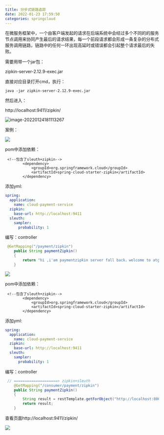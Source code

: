 ```yaml
---
title: 分步式链路追踪
date: 2022-01-23 17:59:50
categories: springcloud
---
```


 在微服务框架中，一个由客户端发起的请求在后端系统中会经过多个不同的的服务节点调用来协同产生最后的请求结果，每一个前段请求都会形成一条复杂的分布式服务调用链路，链路中的任何一环出现高延时或错误都会引起整个请求最后的失败。

需要用带一个jar包：

zipkin-server-2.12.9-exec.jar



直接对应目录打开cmd，执行：

```
java -jar zipkin-server-2.12.9-exec.jar
```

然后进入：

http://localhost:9411/zipkin/

![image-20220124181113267](C:\Users\ASUS\AppData\Roaming\Typora\typora-user-images\image-20220124181113267.png)

案例：

![](https://edu-1395430748.oss-cn-beijing.aliyuncs.com/images/imgs/20220124182143.png)

pom中添加依赖：

```
 <!--包含了sleuth+zipkin-->
        <dependency>
            <groupId>org.springframework.cloud</groupId>
            <artifactId>spring-cloud-starter-zipkin</artifactId>
        </dependency>

```

添加yml:

```yml
spring:
  application:
    name: cloud-payment-service
  zipkin:
    base-url: http://localhost:9411
  sleuth:
    sampler:
      probability: 1
```

编写：controller

```java
 @GetMapping("/payment/zipkin")
    public String paymentZipkin()
    {
        return "hi ,i'am paymentzipkin server fall back，welcome to atguigu，O(∩_∩)O哈哈~";
    }
```

![](https://edu-1395430748.oss-cn-beijing.aliyuncs.com/images/imgs/20220124182337.png)

pom中添加依赖：

```
 <!--包含了sleuth+zipkin-->
        <dependency>
            <groupId>org.springframework.cloud</groupId>
            <artifactId>spring-cloud-starter-zipkin</artifactId>
        </dependency>
```



添加yml:

```yml
spring:
  application:
    name: cloud-payment-service
  zipkin:
    base-url: http://localhost:9411
  sleuth:
    sampler:
      probability: 1
```



编写：controller

```java
 // ====================> zipkin+sleuth
    @GetMapping("/consumer/payment/zipkin")
    public String paymentZipkin()
    {
        String result = restTemplate.getForObject("http://localhost:8001"+"/payment/zipkin/", String.class);
        return result;
    }
```

查看页面http://localhost:9411/zipkin/

![](https://edu-1395430748.oss-cn-beijing.aliyuncs.com/images/imgs/20220124182818.png)

